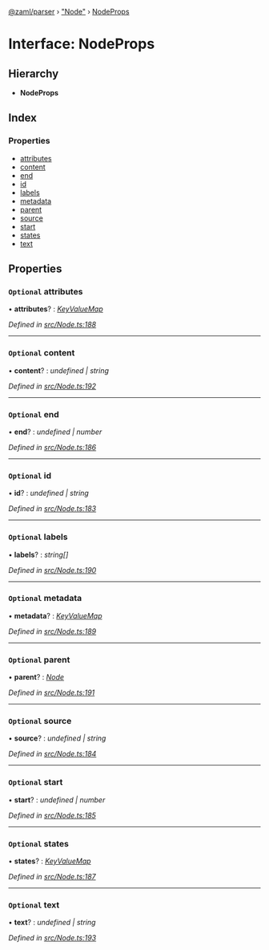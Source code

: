 [@zaml/parser](../README.md) › ["Node"](../modules/_node_.md) › [NodeProps](_node_.nodeprops.md)

# Interface: NodeProps

## Hierarchy

* **NodeProps**

## Index

### Properties

* [attributes](_node_.nodeprops.md#optional-attributes)
* [content](_node_.nodeprops.md#optional-content)
* [end](_node_.nodeprops.md#optional-end)
* [id](_node_.nodeprops.md#optional-id)
* [labels](_node_.nodeprops.md#optional-labels)
* [metadata](_node_.nodeprops.md#optional-metadata)
* [parent](_node_.nodeprops.md#optional-parent)
* [source](_node_.nodeprops.md#optional-source)
* [start](_node_.nodeprops.md#optional-start)
* [states](_node_.nodeprops.md#optional-states)
* [text](_node_.nodeprops.md#optional-text)

## Properties

### `Optional` attributes

• **attributes**? : *[KeyValueMap](../modules/_node_.md#keyvaluemap)*

*Defined in [src/Node.ts:188](https://github.com/nexushubs/zaml-lang/blob/226a4c7/packages/zaml-parser/src/Node.ts#L188)*

___

### `Optional` content

• **content**? : *undefined | string*

*Defined in [src/Node.ts:192](https://github.com/nexushubs/zaml-lang/blob/226a4c7/packages/zaml-parser/src/Node.ts#L192)*

___

### `Optional` end

• **end**? : *undefined | number*

*Defined in [src/Node.ts:186](https://github.com/nexushubs/zaml-lang/blob/226a4c7/packages/zaml-parser/src/Node.ts#L186)*

___

### `Optional` id

• **id**? : *undefined | string*

*Defined in [src/Node.ts:183](https://github.com/nexushubs/zaml-lang/blob/226a4c7/packages/zaml-parser/src/Node.ts#L183)*

___

### `Optional` labels

• **labels**? : *string[]*

*Defined in [src/Node.ts:190](https://github.com/nexushubs/zaml-lang/blob/226a4c7/packages/zaml-parser/src/Node.ts#L190)*

___

### `Optional` metadata

• **metadata**? : *[KeyValueMap](../modules/_node_.md#keyvaluemap)*

*Defined in [src/Node.ts:189](https://github.com/nexushubs/zaml-lang/blob/226a4c7/packages/zaml-parser/src/Node.ts#L189)*

___

### `Optional` parent

• **parent**? : *[Node](../classes/_node_.node.md)*

*Defined in [src/Node.ts:191](https://github.com/nexushubs/zaml-lang/blob/226a4c7/packages/zaml-parser/src/Node.ts#L191)*

___

### `Optional` source

• **source**? : *undefined | string*

*Defined in [src/Node.ts:184](https://github.com/nexushubs/zaml-lang/blob/226a4c7/packages/zaml-parser/src/Node.ts#L184)*

___

### `Optional` start

• **start**? : *undefined | number*

*Defined in [src/Node.ts:185](https://github.com/nexushubs/zaml-lang/blob/226a4c7/packages/zaml-parser/src/Node.ts#L185)*

___

### `Optional` states

• **states**? : *[KeyValueMap](../modules/_node_.md#keyvaluemap)*

*Defined in [src/Node.ts:187](https://github.com/nexushubs/zaml-lang/blob/226a4c7/packages/zaml-parser/src/Node.ts#L187)*

___

### `Optional` text

• **text**? : *undefined | string*

*Defined in [src/Node.ts:193](https://github.com/nexushubs/zaml-lang/blob/226a4c7/packages/zaml-parser/src/Node.ts#L193)*
